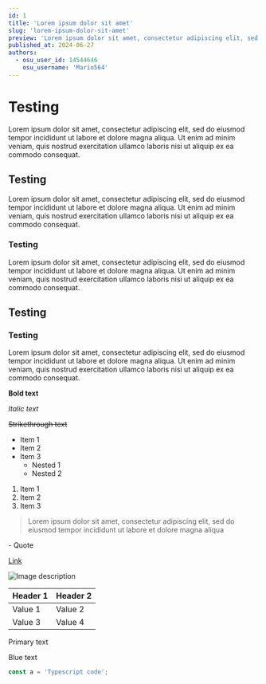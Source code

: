 ```yaml
---
id: 1
title: 'Lorem ipsum dolor sit amet'
slug: 'lorem-ipsum-dolor-sit-amet'
preview: 'Lorem ipsum dolor sit amet, consectetur adipiscing elit, sed do eiusmod tempor incididunt ut labore et dolore magna aliqua.'
published_at: 2024-06-27
authors:
  - osu_user_id: 14544646
    osu_username: 'Mario564'
---
```


# Testing

Lorem ipsum dolor sit amet, consectetur adipiscing elit, sed do eiusmod tempor incididunt ut labore et dolore magna aliqua. Ut enim ad minim veniam, quis nostrud exercitation ullamco laboris nisi ut aliquip ex ea commodo consequat.

## Testing

Lorem ipsum dolor sit amet, consectetur adipiscing elit, sed do eiusmod tempor incididunt ut labore et dolore magna aliqua. Ut enim ad minim veniam, quis nostrud exercitation ullamco laboris nisi ut aliquip ex ea commodo consequat.

### Testing

Lorem ipsum dolor sit amet, consectetur adipiscing elit, sed do eiusmod tempor incididunt ut labore et dolore magna aliqua. Ut enim ad minim veniam, quis nostrud exercitation ullamco laboris nisi ut aliquip ex ea commodo consequat.

## Testing

### Testing

Lorem ipsum dolor sit amet, consectetur adipiscing elit, sed do eiusmod tempor incididunt ut labore et dolore magna aliqua. Ut enim ad minim veniam, quis nostrud exercitation ullamco laboris nisi ut aliquip ex ea commodo consequat.

**Bold text**

_Italic text_

~~Strikethrough text~~

- Item 1
- Item 2
- Item 3
  - Nested 1
  - Nested 2

1. Item 1
2. Item 2
3. Item 3

> Lorem ipsum dolor sit amet, consectetur adipiscing elit, sed do eiusmod tempor incididunt ut labore et dolore magna aliqua

\- Quote

[Link](http://kyoso.sh)

![Image description](https://m.media-amazon.com/images/I/51fZci6VoUL._AC_UF894,1000_QL80_.jpg)

| Header 1 | Header 2 |
| -------- | -------- |
| Value 1  | Value 2  |
| Value 3  | Value 4  |

<span styles="color: var(--primary);">Primary text</span>

<span styles="color: var(--blue);">Blue text</span>

```ts
const a = 'Typescript code';
```
